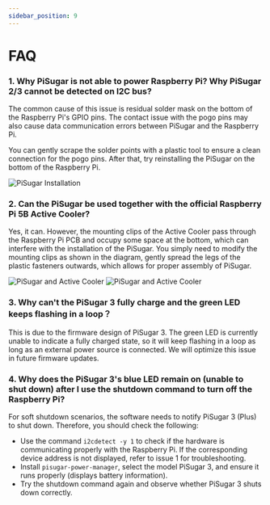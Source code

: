 ```yaml
---
sidebar_position: 9
---
```


# FAQ

### 1. Why PiSugar is not able to power Raspberry Pi? Why PiSugar 2/3 cannot be detected on I2C bus?

The common cause of this issue is residual solder mask on the bottom of the Raspberry Pi's GPIO pins. The contact issue with the pogo pins may also cause data communication errors between PiSugar and the Raspberry Pi. 

You can gently scrape the solder points with a plastic tool to ensure a clean connection for the pogo pins. After that, try reinstalling the PiSugar on the bottom of the Raspberry Pi.

<!-- <img src="https://github.com/user-attachments/assets/d23c22bb-ca92-4b91-8f3b-75fd98985892" width="500"> -->
![PiSugar Installation](https://github.com/user-attachments/assets/d23c22bb-ca92-4b91-8f3b-75fd98985892)

### 2. Can the PiSugar be used together with the official Raspberry Pi 5B Active Cooler?

Yes, it can. However, the mounting clips of the Active Cooler pass through the Raspberry Pi PCB and occupy some space at the bottom, which can interfere with the installation of the PiSugar. You simply need to modify the mounting clips as shown in the diagram, gently spread the legs of the plastic fasteners outwards, which allows for proper assembly of PiSugar.

<!-- <img src="https://github.com/user-attachments/assets/495dbbef-a613-423d-bfc9-f7300727df36" width="500">
<img src="https://github.com/user-attachments/assets/def7246e-be5e-4d24-ab24-2ed34efa75aa" width="500"> -->
![PiSugar and Active Cooler](https://github.com/user-attachments/assets/495dbbef-a613-423d-bfc9-f7300727df36)
![PiSugar and Active Cooler](https://github.com/user-attachments/assets/def7246e-be5e-4d24-ab24-2ed34efa75aa)

### 3. Why can't the PiSugar 3 fully charge and the green LED keeps flashing in a loop？

This is due to the firmware design of PiSugar 3. The green LED is currently unable to indicate a fully charged state, so it will keep flashing in a loop as long as an external power source is connected. We will optimize this issue in future firmware updates.

### 4. Why does the PiSugar 3's blue LED remain on (unable to shut down) after I use the shutdown command to turn off the Raspberry Pi?

For soft shutdown scenarios, the software needs to notify PiSugar 3 (Plus) to shut down. Therefore, you should check the following:

* Use the command `i2cdetect -y 1` to check if the hardware is communicating properly with the Raspberry Pi. If the corresponding device address is not displayed, refer to issue 1 for troubleshooting.
* Install `pisugar-power-manager`, select the model PiSugar 3, and ensure it runs properly (displays battery information).
* Try the shutdown command again and observe whether PiSugar 3 shuts down correctly.





